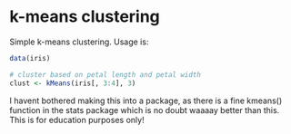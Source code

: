 # k-means clustering

Simple k-means clustering. Usage is:

```R
data(iris)

# cluster based on petal length and petal width
clust <- kMeans(iris[, 3:4], 3)
```

I havent bothered making this into a package, as there is a fine kmeans() function in the stats package which is no doubt waaaay better than this. This is for education purposes only!
